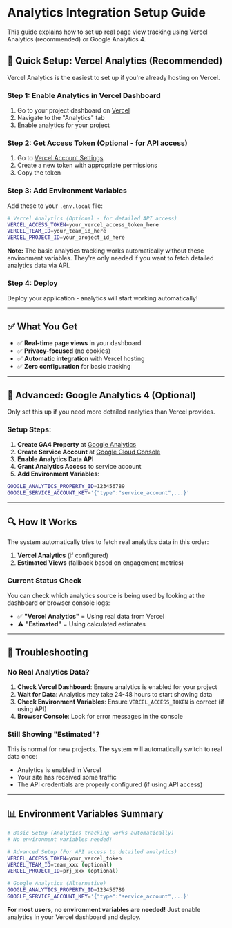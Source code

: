 # Analytics Integration Setup Guide

This guide explains how to set up real page view tracking using Vercel Analytics (recommended) or Google Analytics 4.

## 🚀 Quick Setup: Vercel Analytics (Recommended)

Vercel Analytics is the easiest to set up if you're already hosting on Vercel.

### Step 1: Enable Analytics in Vercel Dashboard

1. Go to your project dashboard on [Vercel](https://vercel.com)
2. Navigate to the "Analytics" tab
3. Enable analytics for your project

### Step 2: Get Access Token (Optional - for API access)

1. Go to [Vercel Account Settings](https://vercel.com/account/tokens)
2. Create a new token with appropriate permissions
3. Copy the token

### Step 3: Add Environment Variables

Add these to your `.env.local` file:

```bash
# Vercel Analytics (Optional - for detailed API access)
VERCEL_ACCESS_TOKEN=your_vercel_access_token_here
VERCEL_TEAM_ID=your_team_id_here
VERCEL_PROJECT_ID=your_project_id_here
```

**Note:** The basic analytics tracking works automatically without these environment variables. They're only needed if you want to fetch detailed analytics data via API.

### Step 4: Deploy

Deploy your application - analytics will start working automatically!

---

## ✅ What You Get

- ✅ **Real-time page views** in your dashboard
- ✅ **Privacy-focused** (no cookies)
- ✅ **Automatic integration** with Vercel hosting
- ✅ **Zero configuration** for basic tracking

---

## 🔧 Advanced: Google Analytics 4 (Optional)

Only set this up if you need more detailed analytics than Vercel provides.

### Setup Steps:

1. **Create GA4 Property** at [Google Analytics](https://analytics.google.com/)
2. **Create Service Account** at [Google Cloud Console](https://console.cloud.google.com/)
3. **Enable Analytics Data API**
4. **Grant Analytics Access** to service account
5. **Add Environment Variables**:

```bash
GOOGLE_ANALYTICS_PROPERTY_ID=123456789
GOOGLE_SERVICE_ACCOUNT_KEY='{"type":"service_account",...}'
```

---

## 🔍 How It Works

The system automatically tries to fetch real analytics data in this order:

1. **Vercel Analytics** (if configured)
2. **Estimated Views** (fallback based on engagement metrics)

### Current Status Check

You can check which analytics source is being used by looking at the dashboard or browser console logs:

- ✅ **"Vercel Analytics"** = Using real data from Vercel
- ⚠️ **"Estimated"** = Using calculated estimates

---

## 🐛 Troubleshooting

### No Real Analytics Data?

1. **Check Vercel Dashboard**: Ensure analytics is enabled for your project
2. **Wait for Data**: Analytics may take 24-48 hours to start showing data
3. **Check Environment Variables**: Ensure `VERCEL_ACCESS_TOKEN` is correct (if using API)
4. **Browser Console**: Look for error messages in the console

### Still Showing "Estimated"?

This is normal for new projects. The system will automatically switch to real data once:

- Analytics is enabled in Vercel
- Your site has received some traffic
- The API credentials are properly configured (if using API access)

---

## 📊 Environment Variables Summary

```bash
# Basic Setup (Analytics tracking works automatically)
# No environment variables needed!

# Advanced Setup (For API access to detailed analytics)
VERCEL_ACCESS_TOKEN=your_vercel_token
VERCEL_TEAM_ID=team_xxx (optional)
VERCEL_PROJECT_ID=prj_xxx (optional)

# Google Analytics (Alternative)
GOOGLE_ANALYTICS_PROPERTY_ID=123456789
GOOGLE_SERVICE_ACCOUNT_KEY='{"type":"service_account",...}'
```

**For most users, no environment variables are needed!** Just enable analytics in your Vercel dashboard and deploy.
